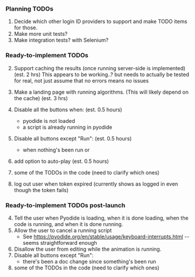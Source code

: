 ### Planning TODOs
1. Decide which other login ID providers to support and make TODO items for those.
2. Make more unit tests?
3. Make integration tests?  with Selenium?

### Ready-to-implement TODOs

2. Support caching the results (once running server-side is implemented) (est. 2 hrs)
   This appears to be working..?  but needs to actually be tested for real, not just assume
   that no errors means no issues

3. Make a landing page with running algorithms.  (This will likely depend on the cache) (est. 3 hrs)
5. Disable all the buttons when: (est. 0.5 hours)
   * pyodide is not loaded
   * a script is already running in pyodide
6. Disable all buttons except "Run": (est. 0.5 hours)
   * when nothing's been run or
7. add option to auto-play (est. 0.5 hours)
8. some of the TODOs in the code (need to clarify which ones)
9. log out user when token expired (currently shows as logged in even though the token fails)

### Ready-to-implement TODOs post-launch
4. Tell the user when Pyodide is loading, when it is done loading, when the code is running, and when it is done running.
7. Allow the user to cancel a running script
   * See https://pyodide.org/en/stable/usage/keyboard-interrupts.html -- seems straightforward enough
6. Disallow the user from editing while the animation is running.
6. Disable all buttons except "Run":
   * there's been a doc change since something's been run
8. some of the TODOs in the code (need to clarify which ones)
